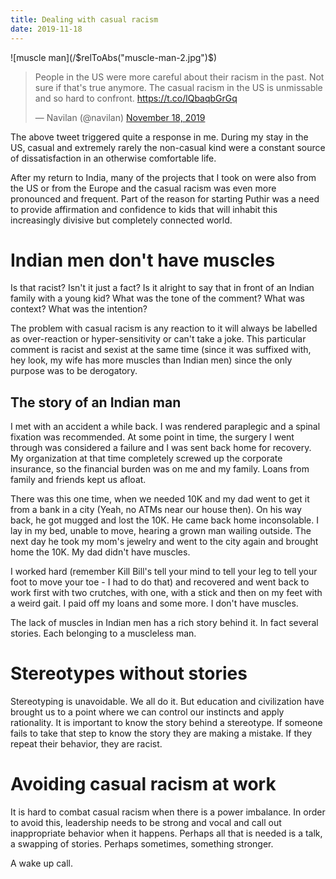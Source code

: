 ```yaml
---
title: Dealing with casual racism
date: 2019-11-18
---
```


<div class="row gld-12 teaser-only">
 ![muscle man](/$relToAbs("muscle-man-2.jpg")$)
</div>

<!--more-->


<blockquote class="twitter-tweet" data-lang="en"><p lang="en" dir="ltr">People in the US were more careful about their racism in the past. Not sure if that&#39;s true anymore. The casual racism  in the US is unmissable and so hard to confront. <a href="https://t.co/lQbaqbGrGq">https://t.co/lQbaqbGrGq</a></p>&mdash; Navilan (@navilan) <a href="https://twitter.com/navilan/status/1196262875414712320?ref_src=twsrc%5Etfw">November 18, 2019</a></blockquote>
<script async src="https://platform.twitter.com/widgets.js" charset="utf-8"></script>


The above tweet triggered quite a response in me. During my stay in the US,
casual and extremely rarely the non-casual kind were a constant source of
dissatisfaction in an otherwise comfortable life.

After my return to India, many of the projects that I took on were also from the
US or from the Europe and the casual racism was even more pronounced and
frequent. Part of the reason for starting Puthir was a need to provide
affirmation and confidence to kids that will inhabit this increasingly divisive
but completely connected world.

# Indian men don't have muscles

Is that racist? Isn't it just a fact? Is it alright to say that in front of an
Indian family with a young kid? What was the tone of the comment? What was
context? What was the intention?

The problem with casual racism is any reaction to it will always be labelled as
over-reaction or hyper-sensitivity or can't take a joke. This particular comment
is racist and sexist at the same time (since it was suffixed with, hey look, my
wife has more muscles than Indian men) since the only purpose was to be
derogatory.

## The story of an Indian man

I met with an accident a while back. I was rendered paraplegic and a spinal
fixation was recommended. At some point in time, the surgery I went through was
considered a failure and I was sent back home for recovery. My organization at
that time completely screwed up the corporate insurance, so the financial burden
was on me and my family. Loans from family and friends kept us afloat.

There was this one time, when we needed 10K and my dad went to get it from a
bank in a city (Yeah, no ATMs near our house then). On his way back, he got
mugged and lost the 10K. He came back home inconsolable. I lay in my bed, unable
to move, hearing a grown man wailing outside. The next day he took my mom's
jewelry and went to the city again and brought home the 10K. My dad didn't have
muscles.

I worked hard (remember Kill Bill's tell your mind to tell your leg to tell your
foot to move your toe - I had to do that) and recovered and went back to work
first with two crutches, with one, with a stick and then on my feet with a weird
gait. I paid off my loans and some more. I don't have muscles.

The lack of muscles in Indian men has a rich story behind it. In fact several
stories. Each belonging to a muscleless man.

# Stereotypes without stories

Stereotyping is unavoidable. We all do it. But education and civilization have
brought us to a point where we can control our instincts and apply rationality.
It is important to know the story behind a stereotype. If someone fails to take
that step to know the story they are making a mistake. If they repeat their
behavior, they are racist.

# Avoiding casual racism at work

It is hard to combat casual racism when there is a power imbalance. In order to
avoid this, leadership needs to be strong and vocal and call out inappropriate
behavior when it happens. Perhaps all that is needed is a talk, a swapping of
stories. Perhaps sometimes, something stronger.

A wake up call.
